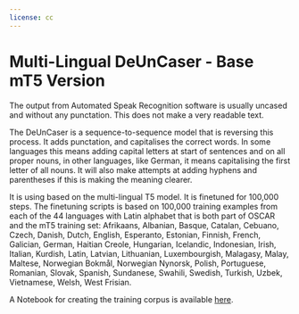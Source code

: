 ```yaml
---
license: cc
---
```

# Multi-Lingual DeUnCaser - Base mT5 Version
The output from Automated Speak Recognition software is usually uncased and without any punctation. This does not make a very readable text.

The DeUnCaser is a sequence-to-sequence model that is reversing this process. It adds punctation, and capitalises the correct words. In some languages this means adding capital letters at start of sentences and on all proper nouns, in other languages, like German, it means capitalising the first letter of all nouns. It will also make attempts at adding hyphens and parentheses if this is making the meaning clearer.

It is using based on the multi-lingual T5 model. It is finetuned for 100,000 steps. The finetuning scripts is based on 100,000 training examples from each of the 44 languages with Latin alphabet that is both part of OSCAR and the mT5 training set: Afrikaans, Albanian, Basque, Catalan, Cebuano, Czech, Danish, Dutch, English, Esperanto, Estonian, Finnish, French, Galician, German, Haitian Creole, Hungarian, Icelandic, Indonesian, Irish, Italian, Kurdish, Latin, Latvian, Lithuanian, Luxembourgish, Malagasy, Malay, Maltese, Norwegian Bokmål, Norwegian Nynorsk, Polish, Portuguese, Romanian, Slovak, Spanish, Sundanese, Swahili, Swedish, Turkish, Uzbek, Vietnamese, Welsh, West Frisian.

A Notebook for creating the training corpus is available [here](https://colab.research.google.com/drive/1bkH94z-0wIQP8Pz0qXFndhoQsokU-78x?usp=sharing).





